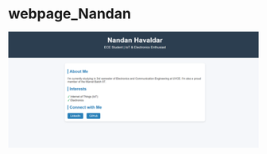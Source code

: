 # webpage_Nandan


![image alt](https://github.com/nandanhavaldar-2024/webpage_Nandan/blob/1c56346ca18f1d9bc5c3884d37cb30edfcabd5ec/Screenshot%202025-09-08%20113937.png)
